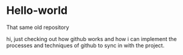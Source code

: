 # Hello-world
That same old repository

hi, just checking out how github works and how i can implement the processes and techniques of github to sync in with the project.
